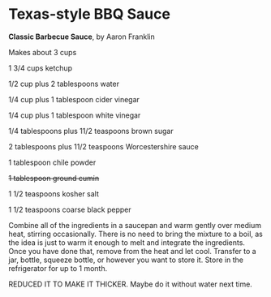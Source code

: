 # Texas-style BBQ Sauce

**Classic Barbecue Sauce**, by Aaron Franklin

Makes about 3 cups

1 3/4 cups ketchup

1/2 cup plus 2 tablespoons water

1/4 cup plus 1 tablespoon cider vinegar

1/4 cup plus 1 tablespoon white vinegar

1/4 tablespoons plus 11/2 teaspoons brown sugar

2 tablespoons plus 11/2 teaspoons Worcestershire sauce

1 tablespoon chile powder

~~1 tablespoon ground cumin~~

1 1/2 teaspoons kosher salt

1 1/2 teaspoons coarse black pepper

Combine all of the ingredients in a saucepan and warm gently over medium heat, stirring occasionally. There is no need to bring the mixture to a boil, as the idea is just to warm it enough to melt and integrate the ingredients. Once you have done that, remove from the heat and let cool. Transfer to a jar, bottle, squeeze bottle, or however you want to store it. Store in the refrigerator for up to 1 month.

REDUCED IT TO MAKE IT THICKER. Maybe do it without water next time.
